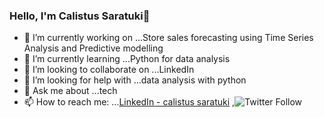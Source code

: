 ### Hello, I'm Calistus Saratuki👋

- 🔭 I’m currently working on ...Store sales forecasting using Time Series Analysis and Predictive modelling
- 🌱 I’m currently learning ...Python for data analysis
- 👯 I’m looking to collaborate on ...LinkedIn
- 🤔 I’m looking for help with ...data analysis with python
- 💬 Ask me about ...tech 
- 📫 How to reach me: ...[LinkedIn - calistus saratuki](https://www.linkedin.com/in/calistus-saratuki/) ,![Twitter Follow](https://img.shields.io/twitter/follow/the1_caly)

